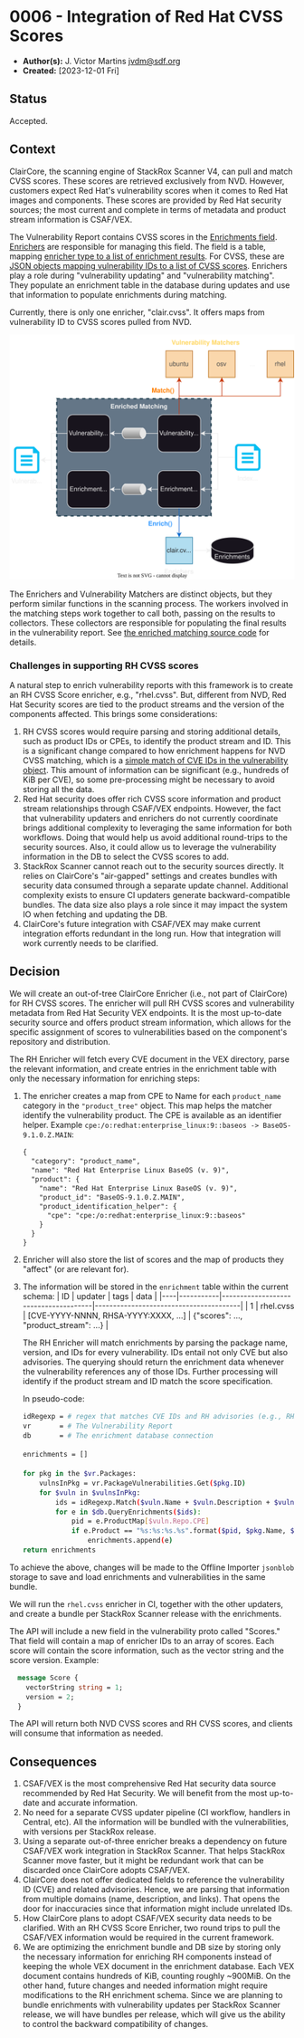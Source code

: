 # 0006 - Integration of Red Hat CVSS Scores

- **Author(s):** J. Victor Martins <jvdm@sdf.org>
- **Created:** [2023-12-01 Fri]

## Status

Accepted.

## Context

ClairCore, the scanning engine of StackRox Scanner V4, can pull and match CVSS scores.  These scores are retrieved exclusively from NVD.  However, customers expect Red Hat's vulnerability scores when it comes to Red Hat images and components.  These scores are provided by Red Hat security sources; the most current and complete in terms of metadata and product stream information is CSAF/VEX.

The Vulnerability Report contains CVSS scores in the [Enrichments field][1].  [Enrichers][2] are responsible for managing this field.  The field is a table, mapping [enricher type to a list of enrichment results][3].  For CVSS, these are [JSON objects mapping vulnerability IDs to a list of CVSS scores][4].  Enrichers play a role during "vulnerability updating" and "vulnerability matching".  They populate an enrichment table in the database during updates and use that information to populate enrichments during matching.

[1]: https://github.com/quay/claircore/blob/faffb8e880263171ca9b54dc2f5609547e53cbb7/vulnerabilityreport.go#L23
[2]: https://github.com/quay/claircore/blob/faffb8e880263171ca9b54dc2f5609547e53cbb7/libvuln/driver/enrichment.go#L75
[3]: https://github.com/quay/claircore/blob/faffb8e880263171ca9b54dc2f5609547e53cbb7/internal/matcher/match.go#L184-L191
[4]: https://github.com/quay/claircore/blob/faffb8e880263171ca9b54dc2f5609547e53cbb7/enricher/cvss/cvss.go#L269

Currently, there is only one enricher, "clair.cvss".  It offers maps from vulnerability ID to CVSS scores pulled from NVD.

![Diagram depicting the vulnerability scanning process in the "Enriched Matching" phase. It includes "Vulnerability Matchers" for different operating systems, a central "Match()" process, and parallel "Vulnerability Collector" and "Enrichment Collector" processes. The output is an "Index Report".](images/claircore-matching.svg)

The Enrichers and Vulnerability Matchers are distinct objects, but they perform similar functions in the scanning process. The workers involved in the matching steps work together to call both, passing on the results to collectors.  These collectors are responsible for populating the final results in the vulnerability report.  See [the enriched matching source code](https://github.com/quay/claircore/blob/9cca6fecc233483e0435978715173a151a8455e1/internal/matcher/match.go#L92) for details.

### Challenges in supporting RH CVSS scores

A natural step to enrich vulnerability reports with this framework is to create an RH CVSS Score enricher, e.g., "rhel.cvss".  But, different from NVD, Red Hat Security scores are tied to the product streams and the version of the components affected.  This brings some considerations:

1.  RH CVSS scores would require parsing and storing additional details, such as product IDs or CPEs, to identify the product stream and ID.  This is a significant change compared to how enrichment happens for NVD CVSS matching, which is a  [simple match of CVE IDs in the vulnerability object](https://github.com/quay/claircore/blob/faffb8e880263171ca9b54dc2f5609547e53cbb7/enricher/cvss/cvss.go#L276-L284).  This amount of information can be significant (e.g., hundreds of KiB per CVE), so some pre-processing might be necessary to avoid storing all the data.
2.  Red Hat security does offer rich CVSS score information and product stream relationships through CSAF/VEX endpoints.  However, the fact that vulnerability updaters and enrichers do not currently coordinate brings additional complexity to leveraging the same information for both workflows.  Doing that would help us avoid additional round-trips to the security sources.  Also, it could allow us to leverage the vulnerability information in the DB to select the CVSS scores to add.
3.  StackRox Scanner cannot reach out to the security sources directly.  It relies on ClairCore's "air-gapped" settings and creates bundles with security data consumed through a separate update channel.  Additional complexity exists to ensure CI updaters generate backward-compatible bundles.  The data size also plays a role since it may impact the system IO when fetching and updating the DB.
4.  ClairCore's future integration with CSAF/VEX may make current integration efforts redundant in the long run.  How that integration will work currently needs to be clarified.

## Decision

We will create an out-of-tree ClairCore Enricher (i.e., not part of ClairCore) for RH CVSS scores.  The enricher will pull RH CVSS scores and vulnerability metadata from Red Hat Security VEX endpoints.  It is the most up-to-date security source and offers product stream information, which allows for the specific assignment of scores to vulnerabilities based on the component's repository and distribution.

The RH Enricher will fetch every CVE document in the VEX directory, parse the relevant information, and create entries in the enrichment table with only the necessary information for enriching steps:

1.  The enricher creates a map from CPE to Name for each `product_name` category in the `"product_tree"` object. This map helps the matcher identify the vulnerability product. The CPE is available as an identifier helper.  Example `cpe:/o:redhat:enterprise_linux:9::baseos -> BaseOS-9.1.0.Z.MAIN`:
    ```
    {
      "category": "product_name",
      "name": "Red Hat Enterprise Linux BaseOS (v. 9)",
      "product": {
        "name": "Red Hat Enterprise Linux BaseOS (v. 9)",
        "product_id": "BaseOS-9.1.0.Z.MAIN",
        "product_identification_helper": {
          "cpe": "cpe:/o:redhat:enterprise_linux:9::baseos"
        }
      }
    }
    ```
2.  Enricher will also store the list of scores and the map of products they "affect" (or are relevant for).
3.  The information will be stored in the `enrichment` table within the current schema:
    | ID | updater   | tags                                 | data                                   |
    |----|-----------|--------------------------------------|----------------------------------------|
    |  1 | rhel.cvss | [CVE-YYYY-NNNN, RHSA-YYYY:XXXX, ...] | {"scores": ..., "product_stream": ...} |

    The RH Enricher will match enrichments by parsing the package name, version, and IDs for every vulnerability.  IDs entail not only CVE but also advisories.  The querying should return the enrichment data whenever the vulnerability references any of those IDs.  Further processing will identify if the product stream and ID match the score specification.

    In pseudo-code:

    ```bash
    idRegexp = # regex that matches CVE IDs and RH advisories (e.g., RHSA)
    vr       = # The Vulnerability Report
    db       = # The enrichment database connection

    enrichments = []

    for pkg in the $vr.Packages:
        vulnsInPkg = vr.PackageVulnerabilities.Get($pkg.ID)
        for $vuln in $vulnsInPkg:
            ids = idRegexp.Match($vuln.Name + $vuln.Description + $vuln.Links)
            for e in $db.QueryEnrichments($ids):
                pid = e.ProductMap[$vuln.Repo.CPE]
                if e.Product == "%s:%s:%s.%s".format($pid, $pkg.Name, $pkg.Version, $pkg.Arch):
                    enrichments.append(e)
    return enrichments
    ```

To achieve the above, changes will be made to the Offline Importer `jsonblob` storage to save and load enrichments and vulnerabilities in the same bundle.

We will run the `rhel.cvss` enricher in CI, together with the other updaters, and create a bundle per StackRox Scanner release with the enrichments.

The API will include a new field in the vulnerability proto called "Scores."  That field will contain a map of enricher IDs to an array of scores.  Each score will contain the score information, such as the vector string and the score version.  Example:

```protobuf
  message Score {
    vectorString string = 1;
    version = 2;
  }
```

The API will return both NVD CVSS scores and RH CVSS scores, and clients will consume that information as needed.

## Consequences

1.  CSAF/VEX is the most comprehensive Red Hat security data source recommended by Red Hat Security.  We will benefit from the most up-to-date and accurate information. 
2.  No need for a separate CVSS updater pipeline (CI workflow, handlers in Central, etc).  All the information will be bundled with the vulnerabilities, with versions per StackRox release.
2.  Using a separate out-of-three enricher breaks a dependency on future CSAF/VEX work integration in StackRox Scanner.  That helps StackRox Scanner move faster, but it might be redundant work that can be discarded once ClairCore adopts CSAF/VEX.
3.  ClairCore does not offer dedicated fields to reference the vulnerability ID (CVE) and related advisories.  Hence, we are parsing that information from multiple domains (name, description, and links).  That opens the door for inaccuracies since that information might include unrelated IDs.
4.  How ClairCore plans to adopt CSAF/VEX security data needs to be clarified.  With an RH CVSS Score Enricher, two round trips to pull the CSAF/VEX information would be required in the current framework.
5.  We are optimizing the enrichment bundle and DB size by storing only the necessary information for enriching RH components instead of keeping the whole VEX document in the enrichment database.  Each VEX document contains hundreds of KiB, counting roughly ~900MiB.  On the other hand, future changes and needed information might require modifications to the RH enrichment schema.  Since we are planning to bundle enrichments with vulnerability updates per StackRox Scanner release, we will have bundles per release, which will give us the ability to control the backward compatibility of changes.

